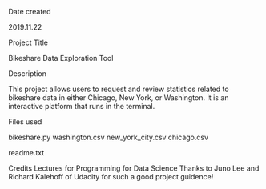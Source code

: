 Date created

2019.11.22

Project Title

Bikeshare Data Exploration Tool

Description

This project allows users to request and review statistics related to bikeshare data in either Chicago, New York, or Washington. It is an interactive platform that runs in the terminal.

Files used

bikeshare.py 
washington.csv 
new_york_city.csv 
chicago.csv

readme.txt


Credits
Lectures for Programming for Data Science
Thanks to Juno Lee and Richard Kalehoff of Udacity for such a good project guidence!
